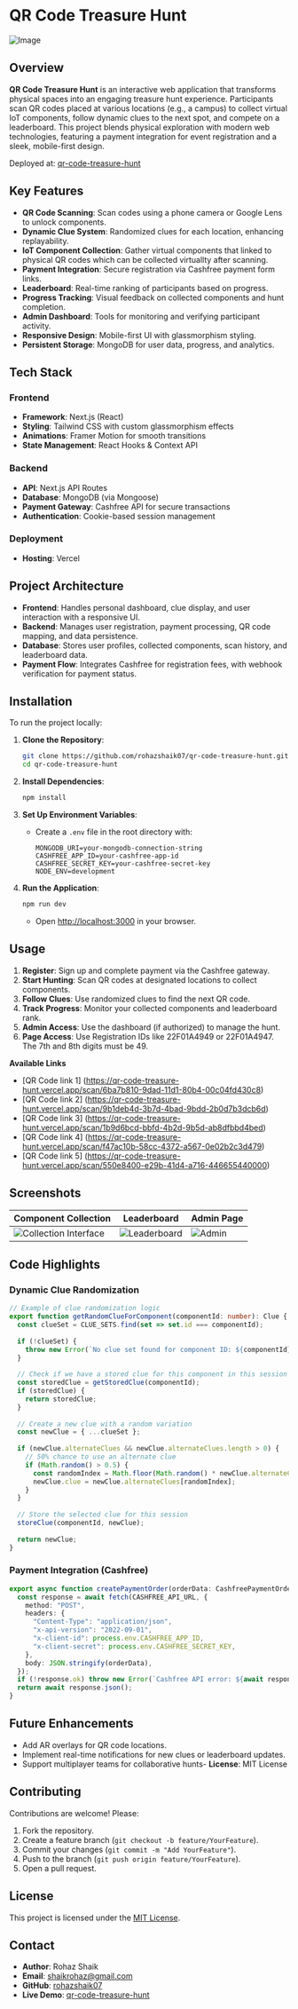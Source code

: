 
# QR Code Treasure Hunt

![Image](https://github.com/user-attachments/assets/330affe7-39ab-4d1e-be96-f8f81b8c4df6)

## Overview

**QR Code Treasure Hunt** is an interactive web application that transforms physical spaces into an engaging treasure hunt experience. Participants scan QR codes placed at various locations (e.g., a campus) to collect virtual IoT components, follow dynamic clues to the next spot, and compete on a leaderboard. This project blends physical exploration with modern web technologies, featuring a payment integration for event registration and a sleek, mobile-first design.

Deployed at: [qr-code-treasure-hunt](https://qr-code-treasure-hunt.vercel.app/)

## Key Features

- **QR Code Scanning**: Scan codes using a phone camera or Google Lens to unlock components.
- **Dynamic Clue System**: Randomized clues for each location, enhancing replayability.
- **IoT Component Collection**: Gather virtual components that linked to physical QR codes which can be collected virtuallty after scanning.
- **Payment Integration**: Secure registration via Cashfree payment form links.
- **Leaderboard**: Real-time ranking of participants based on progress.
- **Progress Tracking**: Visual feedback on collected components and hunt completion.
- **Admin Dashboard**: Tools for monitoring and verifying participant activity.
- **Responsive Design**: Mobile-first UI with glassmorphism styling.
- **Persistent Storage**: MongoDB for user data, progress, and analytics.

## Tech Stack

### Frontend
- **Framework**: Next.js (React)
- **Styling**: Tailwind CSS with custom glassmorphism effects
- **Animations**: Framer Motion for smooth transitions
- **State Management**: React Hooks & Context API

### Backend
- **API**: Next.js API Routes
- **Database**: MongoDB (via Mongoose)
- **Payment Gateway**: Cashfree API for secure transactions
- **Authentication**: Cookie-based session management

### Deployment
- **Hosting**: Vercel

## Project Architecture

- **Frontend**: Handles personal dashboard, clue display, and user interaction with a responsive UI.
- **Backend**: Manages user registration, payment processing, QR code mapping, and data persistence.
- **Database**: Stores user profiles, collected components, scan history, and leaderboard data.
- **Payment Flow**: Integrates Cashfree for registration fees, with webhook verification for payment status.

## Installation

To run the project locally:

1. **Clone the Repository**:
   ```bash
   git clone https://github.com/rohazshaik07/qr-code-treasure-hunt.git
   cd qr-code-treasure-hunt
   ```

2. **Install Dependencies**:
   ```bash
   npm install
   ```

3. **Set Up Environment Variables**:
   - Create a `.env` file in the root directory with:
     ```
     MONGODB_URI=your-mongodb-connection-string
     CASHFREE_APP_ID=your-cashfree-app-id
     CASHFREE_SECRET_KEY=your-cashfree-secret-key
     NODE_ENV=development
     ```

4. **Run the Application**:
   ```bash
   npm run dev
   ```
   - Open [http://localhost:3000](http://localhost:3000) in your browser.

## Usage

1. **Register**: Sign up and complete payment via the Cashfree gateway.
2. **Start Hunting**: Scan QR codes at designated locations to collect components.
3. **Follow Clues**: Use randomized clues to find the next QR code.
4. **Track Progress**: Monitor your collected components and leaderboard rank.
5. **Admin Access**: Use the dashboard (if authorized) to manage the hunt.
6. **Page Access**: Use Registration IDs like 22F01A4949 or 22F01A4947. The 7th and 8th digits must be 49.

**Available Links**

- [QR Code link 1] (https://qr-code-treasure-hunt.vercel.app/scan/6ba7b810-9dad-11d1-80b4-00c04fd430c8)
- [QR Code link 2] (https://qr-code-treasure-hunt.vercel.app/scan/9b1deb4d-3b7d-4bad-9bdd-2b0d7b3dcb6d)
- [QR Code link 3] (https://qr-code-treasure-hunt.vercel.app/scan/1b9d6bcd-bbfd-4b2d-9b5d-ab8dfbbd4bed)
- [QR Code link 4] (https://qr-code-treasure-hunt.vercel.app/scan/f47ac10b-58cc-4372-a567-0e02b2c3d479)
- [QR Code link 5] (https://qr-code-treasure-hunt.vercel.app/scan/550e8400-e29b-41d4-a716-446655440000)

## Screenshots

| Component Collection | Leaderboard | Admin Page |
|----------------------|-------------|--------------|
| ![Collection Interface](https://github.com/user-attachments/assets/11b03b51-525d-4031-baa9-2dd258fd1d25) | ![Leaderboard](https://github.com/user-attachments/assets/8bd78287-bcc3-48d7-9498-337a49f5bd8f) | ![Admin](https://github.com/user-attachments/assets/1438ac1f-fa45-48ab-ad15-fdb569917d28) |

## Code Highlights

### Dynamic Clue Randomization
```typescript
// Example of clue randomization logic
export function getRandomClueForComponent(componentId: number): Clue {
  const clueSet = CLUE_SETS.find(set => set.id === componentId);
  
  if (!clueSet) {
    throw new Error(`No clue set found for component ID: ${componentId}`);
  }
  
  // Check if we have a stored clue for this component in this session
  const storedClue = getStoredClue(componentId);
  if (storedClue) {
    return storedClue;
  }
  
  // Create a new clue with a random variation
  const newClue = { ...clueSet };
  
  if (newClue.alternateClues && newClue.alternateClues.length > 0) {
    // 50% chance to use an alternate clue
    if (Math.random() > 0.5) {
      const randomIndex = Math.floor(Math.random() * newClue.alternateClues.length);
      newClue.clue = newClue.alternateClues[randomIndex];
    }
  }
  
  // Store the selected clue for this session
  storeClue(componentId, newClue);
  
  return newClue;
}
```

### Payment Integration (Cashfree)
```typescript
export async function createPaymentOrder(orderData: CashfreePaymentOrder): Promise<CashfreePaymentResponse> {
  const response = await fetch(CASHFREE_API_URL, {
    method: "POST",
    headers: {
      "Content-Type": "application/json",
      "x-api-version": "2022-09-01",
      "x-client-id": process.env.CASHFREE_APP_ID,
      "x-client-secret": process.env.CASHFREE_SECRET_KEY,
    },
    body: JSON.stringify(orderData),
  });
  if (!response.ok) throw new Error(`Cashfree API error: ${await response.text()}`);
  return await response.json();
}
```

## Future Enhancements
- Add AR overlays for QR code locations.
- Implement real-time notifications for new clues or leaderboard updates.
- Support multiplayer teams for collaborative hunts- **License**: MIT License

## Contributing
Contributions are welcome! Please:
1. Fork the repository.
2. Create a feature branch (`git checkout -b feature/YourFeature`).
3. Commit your changes (`git commit -m "Add YourFeature"`).
4. Push to the branch (`git push origin feature/YourFeature`).
5. Open a pull request.

## License
This project is licensed under the [MIT License](LICENSE).

## Contact
- **Author**: Rohaz Shaik
- **Email**: shaikrohaz@gmail.com
- **GitHub**: [rohazshaik07](https://github.com/rohazshaik07)
- **Live Demo**: [qr-code-treasure-hunt](https://qr-code-treasure-hunt.vercel.app/)
